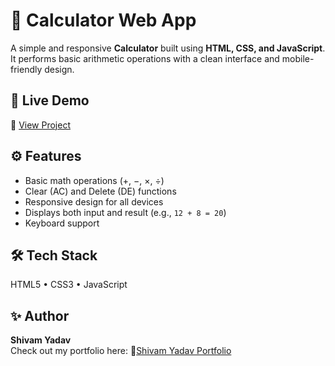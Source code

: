 # 🧮 Calculator Web App

A simple and responsive **Calculator** built using **HTML, CSS, and JavaScript**.  
It performs basic arithmetic operations with a clean interface and mobile-friendly design.

## 🚀 Live Demo  
🔗 [View Project](https://shivamyadav-2005.github.io/calculator-project/)

## ⚙️ Features
- Basic math operations (+, −, ×, ÷)  
- Clear (AC) and Delete (DE) functions  
- Responsive design for all devices  
- Displays both input and result (e.g., `12 + 8 = 20`)  
- Keyboard support

## 🛠️ Tech Stack
HTML5 • CSS3 • JavaScript

## ✨ Author
**Shivam Yadav**  
Check out my portfolio here: 
🔗[Shivam Yadav Portfolio](https://shivamyadav-2005.github.io/)

